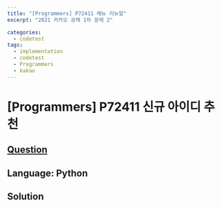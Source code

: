 ```yaml
---
title: "[Programmers] P72411 메뉴 리뉴얼"
excerpt: "2021 카카오 공채 1차 문제 2"

categories:
  - codetest
tags:
  - implementation
  - codetest
  - Programmers
  - kakao
---
```

# [Programmers] P72411 신규 아이디 추천
## [Question](https://school.programmers.co.kr/learn/courses/30/lessons/P72411)
## Language: Python


## Solution

```python
```



